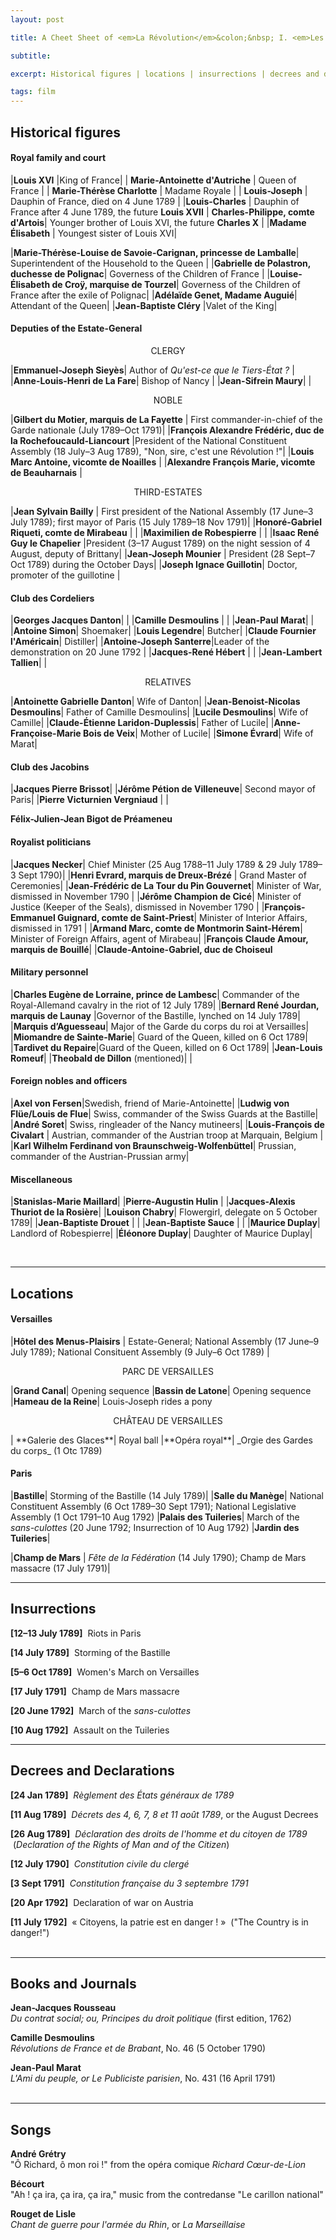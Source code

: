 ```yaml
---
layout: post

title: A Cheet Sheet of <em>La Révolution</em>&colon;&nbsp; I. <em>Les Années lumière</em>

subtitle: 

excerpt: Historical figures | locations | insurrections | decrees and declarations | books and journals | songs <br />

tags: film
---
```


## Historical figures

#### Royal family and court

|**Louis XVI** |King of France|
| **Marie-Antoinette d'Autriche** | Queen of France |
| **Marie-Thérèse Charlotte** | Madame Royale |
| **Louis-Joseph** | Dauphin of France, died on 4 June 1789 | 
|**Louis-Charles** | Dauphin of France after 4 June 1789, the future **Louis XVII** |
**Charles-Philippe, comte d'Artois**| Younger brother of Louis XVI,  the future **Charles X** |
|**Madame Élisabeth** | Youngest sister of Louis XVI|


|**Marie-Thérèse-Louise de Savoie-Carignan, princesse de Lamballe**| Superintendent of the Household to the Queen |
|**Gabrielle de Polastron, duchesse de Polignac**| Governess of the Children of France |
|**Louise-Élisabeth de Croÿ, marquise de Tourzel**| Governess of the Children of France after the exile of Polignac|
|**Adélaïde Genet, Madame Auguié**| Attendant of the Queen|
|**Jean-Baptiste Cléry** |Valet of the King|



#### Deputies of the Estate-General

<p align="center"> CLERGY </p>

|**Emmanuel-Joseph Sieyès**| Author of _Qu'est-ce que le Tiers-État ?_ |
|**Anne-Louis-Henri de La Fare**| Bishop of Nancy |
|**Jean-Sifrein Maury**| |

<p align="center"> NOBLE </p>

|**Gilbert du Motier, marquis de La Fayette**  | First commander-in-chief of the Garde nationale (July 1789–Oct 1791)|
|**François Alexandre Frédéric, duc de la Rochefoucauld-Liancourt** |President of the National Constituent Assembly (18 July–3 Aug 1789), "Non, sire, c'est une Révolution !"|
|**Louis Marc Antoine, vicomte de Noailles** |
|**Alexandre François Marie, vicomte de Beauharnais** |

<p align="center"> THIRD-ESTATES </p>

|**Jean Sylvain Bailly** | First president of the National Assembly (17 June–3 July 1789); first mayor of Paris (15 July 1789–18 Nov 1791)|
|**Honoré-Gabriel Riqueti, comte de Mirabeau** | |
|**Maximilien de Robespierre** | |
|**Isaac René Guy le Chapelier** |President (3–17 August 1789) on the night session of 4 August, deputy of Brittany|
|**Jean-Joseph Mounier** | President (28 Sept–7 Oct 1789) during the October Days| 
|**Joseph Ignace Guillotin**| Doctor, promoter of the guillotine |

#### Club des Cordeliers

|**Georges Jacques Danton**| | 
|**Camille Desmoulins** | |
|**Jean-Paul Marat**| |
|**Antoine Simon**| Shoemaker|
|**Louis Legendre**| Butcher|
|**Claude Fournier l'Américain**| Distiller|
|**Antoine-Joseph Santerre**|Leader of the demonstration on 20 June 1792 |
|**Jacques-René Hébert** | |
|**Jean-Lambert Tallien**| |

<p align="center"> RELATIVES </p>

|**Antoinette Gabrielle Danton**| Wife of Danton| 
|**Jean-Benoist-Nicolas Desmoulins**| Father of Camille Desmoulins|
|**Lucile Desmoulins**| Wife of Camille|
|**Claude-Étienne Laridon-Duplessis**| Father of Lucile|
|**Anne-Françoise-Marie Bois de Veix**| Mother of Lucile|
|**Simone Évrard**| Wife of Marat|


#### Club des Jacobins

|**Jacques Pierre Brissot**| 
|**Jérôme Pétion de Villeneuve**| Second mayor of Paris|
|**Pierre Victurnien Vergniaud** | |

**Félix-Julien-Jean Bigot de Préameneu**


#### Royalist politicians

|**Jacques Necker**| Chief Minister (25 Aug 1788–11 July 1789 & 29 July 1789–3 Sept 1790)|
|**Henri Evrard, marquis de Dreux-Brézé** | Grand Master of Ceremonies|
|**Jean-Frédéric de La Tour du Pin Gouvernet**| Minister of War, dismissed in November 1790 | 
|**Jérôme Champion de Cicé**| Minister of Justice (Keeper of the Seals), dismissed in November 1790 | 
|**François-Emmanuel Guignard, comte de Saint-Priest**| Minister of Interior Affairs, dismissed in 1791 |
|**Armand Marc, comte de Montmorin Saint-Hérem**| Minister of Foreign Affairs, agent of Mirabeau|
|**François Claude Amour, marquis de Bouillé**|
|**Claude-Antoine-Gabriel, duc de Choiseul**



#### Military personnel

|**Charles Eugène de Lorraine, prince de Lambesc**| Commander of the Royal-Allemand cavalry in the riot of 12 July 1789| 
|**Bernard René Jourdan, marquis de Launay** |Governor of the Bastille, lynched on 14 July 1789|
|**Marquis d’Aguesseau**| Major of the Garde du corps du roi at Versailles|
|**Miomandre de Sainte-Marie**| Guard of the Queen, killed on 6 Oct 1789| 
|**Tardivet du Repaire**|Guard of the Queen, killed on 6 Oct 1789|
|**Jean-Louis Romeuf**|
|**Theobald de Dillon** (mentioned)| |

#### Foreign nobles and officers

|**Axel von Fersen**|Swedish, friend of Marie-Antoinette|
|**Ludwig von Flüe/Louis de Flue**| Swiss, commander of the Swiss Guards at the Bastille|
|**André Soret**| Swiss, ringleader of the Nancy mutineers|
|**Louis-François de Civalart** | Austrian, commander of the Austrian troop at Marquain, Belgium |
|**Karl Wilhelm Ferdinand von Braunschweig-Wolfenbüttel**| Prussian, commander of the Austrian-Prussian army|






#### Miscellaneous

|**Stanislas-Marie Maillard**|
|**Pierre-Augustin Hulin** |
|**Jacques-Alexis Thuriot de la Rosière**|
|**Louison Chabry**| Flowergirl, delegate on 5 October 1789|
|**Jean-Baptiste Drouet** | |
|**Jean-Baptiste Sauce** | |
|**Maurice Duplay**| Landlord of Robespierre|
|**Éléonore Duplay**| Daughter of Maurice Duplay|

<br/>

----

## Locations

#### Versailles

|**Hôtel des Menus-Plaisirs** | Estate-General; National Assembly (17 June–9 July 1789); National Consituent Assembly (9 July–6 Oct 1789) |

<p align="center"> PARC DE VERSAILLES </p>

|**Grand Canal**| Opening sequence 
|**Bassin de Latone**| Opening sequence  
|**Hameau de la Reine**| Louis-Joseph rides a pony

<p align="center"> CHÂTEAU DE VERSAILLES </p>
| **Galerie des Glaces**| Royal ball
|**Opéra royal**| _Orgie des Gardes du corps_ (1 Otc 1789)




#### Paris

|**Bastille**| Storming of the Bastille (14 July 1789)|
|**Salle du Manège**| National Constituent Assembly (6 Oct 1789–30 Sept 1791); National Legislative Assembly (1 Oct 1791–10 Aug 1792)
|**Palais des Tuileries**| March of the _sans-culottes_ (20 June 1792; Insurrection of 10 Aug 1792)
|**Jardin des Tuileries**| 

|**Champ de Mars** | _Fête de la Fédération_ (14 July 1790); Champ de Mars massacre (17 July 1791)|


----
## Insurrections

**[12–13 July 1789]**&nbsp; Riots in Paris

**[14 July 1789]**&nbsp; Storming of the Bastille

**[5–6 Oct 1789]**&nbsp; Women's March on Versailles

**[17 July 1791]**&nbsp; Champ de Mars massacre

**[20 June 1792]**&nbsp; March of the _sans-culottes_

**[10 Aug 1792]**&nbsp; Assault on the Tuileries

----

## Decrees and Declarations

**[24 Jan 1789]**&nbsp; _Règlement des États généraux de 1789_

**[11 Aug 1789]**&nbsp; _Décrets des 4, 6, 7, 8 et 11 août 1789_, or the August Decrees

**[26 Aug 1789]**&nbsp; _Déclaration des droits de l'homme et du citoyen de 1789_ &nbsp;(_Declaration of the Rights of Man and of the Citizen_)

**[12 July 1790]**&nbsp; _Constitution civile du clergé_

**[3 Sept 1791]**&nbsp; _Constitution française du 3 septembre 1791_

**[20 Apr 1792]**&nbsp; Declaration of war on Austria

**[11 July 1792]**&nbsp; « Citoyens, la patrie est en danger ! » &nbsp;("The Country is in danger!") <br/><br/>

----

## Books and Journals

**Jean-Jacques Rousseau**  <br/>
_Du contrat social; ou, Principes du droit politique_ (first edition, 1762)

**Camille Desmoulins**  <br/>
_Révolutions de France et de Brabant_, No. 46 (5 October 1790)

**Jean-Paul Marat** <br/>
_L'Ami du peuple, or Le Publiciste parisien_, No. 431 (16 April 1791) <br/><br/>

----

## Songs

**André Grétry** <br/>
"Ô Richard, ô mon roi !" from the opéra comique _Richard Cœur-de-Lion_

**Bécourt** <br/>
"Ah ! ça ira, ça ira, ça ira," music from the contredanse "Le carillon national"

**Rouget de Lisle** <br/>
_Chant de guerre pour l'armée du Rhin_, or _La Marseillaise_ <br/><br/>



